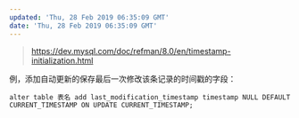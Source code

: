 ```yaml
---
updated: 'Thu, 28 Feb 2019 06:35:09 GMT'
date: 'Thu, 28 Feb 2019 06:35:09 GMT'
---
```


> <https://dev.mysql.com/doc/refman/8.0/en/timestamp-initialization.html>

例，添加自动更新的保存最后一次修改该条记录的时间戳的字段：

```
alter table 表名 add last_modification_timestamp timestamp NULL DEFAULT CURRENT_TIMESTAMP ON UPDATE CURRENT_TIMESTAMP;
```
